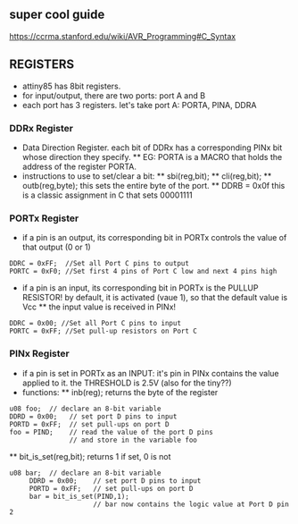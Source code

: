 ## super cool guide
https://ccrma.stanford.edu/wiki/AVR_Programming#C_Syntax

## REGISTERS
* attiny85 has 8bit registers.
* for input/output, there are two ports: port A and B
* each port has 3 registers. let's take port A: PORTA, PINA, DDRA

### DDRx Register
* Data Direction Register. each bit of DDRx has a corresponding PINx bit whose direction they specify.
** EG: PORTA is a MACRO that holds the address of the register PORTA.
* instructions to use to set/clear a bit: 
** sbi(reg,bit);
** cli(reg,bit);
** outb(reg,byte); this sets the entire byte of the port.
** DDRB = 0x0f this is a classic assignment in C that sets 00001111

### PORTx Register
* if a pin is an output, its corresponding bit in PORTx controls the value of that output (0 or 1)
~~~
DDRC = 0xFF;  //Set all Port C pins to output
PORTC = 0xF0; //Set first 4 pins of Port C low and next 4 pins high
~~~
* if a pin is an input, its corresponding bit in PORTx is the PULLUP RESISTOR! by default, it is activated (vaue 1), so that the default value is Vcc
** the input value is received in PINx!
~~~
DDRC = 0x00; //Set all Port C pins to input
PORTC = 0xFF; //Set pull-up resistors on Port C
~~~

### PINx Register
* if a pin is set in PORTx as an INPUT: it's pin in PINx contains the value applied to it. the THRESHOLD is 2.5V (also for the tiny??)
* functions:
** inb(reg); returns the byte of the register
~~~
u08 foo;  // declare an 8-bit variable
DDRD = 0x00;   // set port D pins to input
PORTD = 0xFF;  // set pull-ups on port D
foo = PIND;    // read the value of the port D pins
               // and store in the variable foo
~~~
** bit_is_set(reg,bit); returns 1 if set, 0 is not
~~~
u08 bar;  // declare an 8-bit variable
     DDRD = 0x00;    // set port D pins to input
     PORTD = 0xFF;   // set pull-ups on port D
     bar = bit_is_set(PIND,1);
                     // bar now contains the logic value at Port D pin 2
~~~

